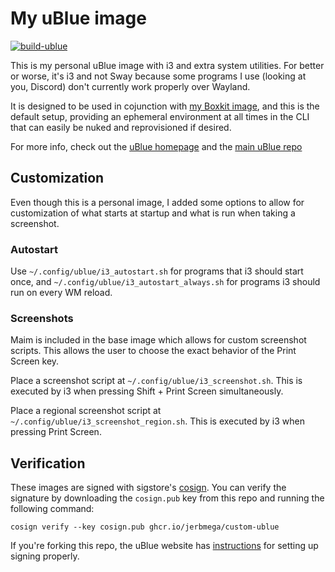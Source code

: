 # My uBlue image

[![build-ublue](https://github.com/jerbmega/ublue/actions/workflows/build.yml/badge.svg)](https://github.com/jerbmega/ublue/actions/workflows/build.yml)

This is my personal uBlue image with i3 and extra system utilities. For better or worse, it's i3 and not Sway because some programs I use (looking at you, Discord) don't currently work properly over Wayland.

It is designed to be used in cojunction with [my Boxkit image](https://github.com/jerbmega/boxkit), and this is the default setup, providing an ephemeral environment at all times in the CLI that can easily be nuked and reprovisioned if desired.

For more info, check out the [uBlue homepage](https://ublue.it/) and the [main uBlue repo](https://github.com/ublue-os/main/)

## Customization

Even though this is a personal image, I added some options to allow for customization of what starts at startup and what is run when taking a screenshot.

### Autostart

Use `~/.config/ublue/i3_autostart.sh` for programs that i3 should start once, and `~/.config/ublue/i3_autostart_always.sh` for programs i3 should run on every WM reload.

### Screenshots

Maim is included in the base image which allows for custom screenshot scripts. This allows the user to choose the exact behavior of the Print Screen key.

Place a screenshot script at `~/.config/ublue/i3_screenshot.sh`. This is executed by i3 when pressing Shift + Print Screen simultaneously.

Place a regional screenshot script at `~/.config/ublue/i3_screenshot_region.sh`. This is executed by i3 when pressing Print Screen.

## Verification

These images are signed with sigstore's [cosign](https://docs.sigstore.dev/cosign/overview/). You can verify the signature by downloading the `cosign.pub` key from this repo and running the following command:

    cosign verify --key cosign.pub ghcr.io/jerbmega/custom-ublue

If you're forking this repo, the uBlue website has [instructions](https://ublue.it/making-your-own/) for setting up signing properly.

